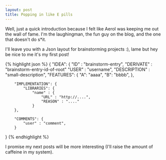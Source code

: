 ```yaml
---
layout: post
title: Popping in like E pills
---
```


Well, just a quick introduction because I felt like Aerol was keeping me out the wall of fame.
I'm the laughingman, the fun guy on the blog, and the one that doesn't do s\*it.

I'll leave you with a Json layout for brainstorming projects :), 
lame but hey be nice to me it's my first post!

{% highlight json %}
{
    "IDEA": {
		"ID" : "brainstorm-entry",
		"DERIVATE" : "brainstorm-entry-id-of-root"
        	"USER" : "username",
		"DESCRIPTION" : "small-description",
		"FEATURES": {
            		"A": "aaaa",
			"B": "bbbb",
        	},

		"IMPLEMENTATION": {
			"LIBRARIES": {
				"name" : {
					"URL" : "http://....",
					"REASON" : "...."
				}
		},

		"COMMENTS": {
			"user" : "comment",
		}
}
{% endhighlight %}

I promise my next posts will be more interesting (I'll raise the amount of caffeine in my system).
